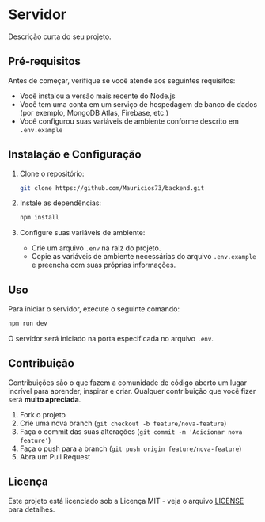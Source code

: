 
# Servidor

Descrição curta do seu projeto.

## Pré-requisitos

Antes de começar, verifique se você atende aos seguintes requisitos:
- Você instalou a versão mais recente do Node.js
- Você tem uma conta em um serviço de hospedagem de banco de dados (por exemplo, MongoDB Atlas, Firebase, etc.)
- Você configurou suas variáveis de ambiente conforme descrito em `.env.example`

## Instalação e Configuração

1. Clone o repositório:
   ```sh
   git clone https://github.com/Mauricios73/backend.git
   ```

2. Instale as dependências:
   ```sh
   npm install
   ```

3. Configure suas variáveis de ambiente:
   - Crie um arquivo `.env` na raiz do projeto.
   - Copie as variáveis de ambiente necessárias do arquivo `.env.example` e preencha com suas próprias informações.

## Uso

Para iniciar o servidor, execute o seguinte comando:
```sh
npm run dev
```

O servidor será iniciado na porta especificada no arquivo `.env`.

## Contribuição

Contribuições são o que fazem a comunidade de código aberto um lugar incrível para aprender, inspirar e criar. Qualquer contribuição que você fizer será **muito apreciada**.

1. Fork o projeto
2. Crie uma nova branch (`git checkout -b feature/nova-feature`)
3. Faça o commit das suas alterações (`git commit -m 'Adicionar nova feature'`)
4. Faça o push para a branch (`git push origin feature/nova-feature`)
5. Abra um Pull Request

## Licença

Este projeto está licenciado sob a Licença MIT - veja o arquivo [LICENSE](LICENSE) para detalhes.


